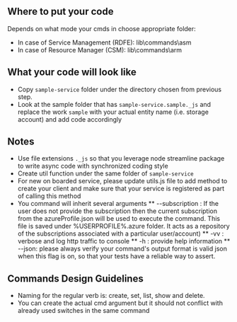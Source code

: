 ## Where to put your code
Depends on what mode your cmds in choose appropriate folder:
* In case of Service Management (RDFE): lib\commands\asm
* In case of Resource Manager (CSM): lib\commands\arm

## What your code will look like
* Copy `sample-service` folder under the directory chosen from previous step.
* Look at the sample folder that has `sample-service.sample._js` and replace the work `sample` with your actual entity name (i.e. storage account) and add code accordingly

## Notes
* Use file extensions `._js` so that you leverage node streamline package to write async code with synchronized coding style
* Create util function under the same folder of `sample-service`
* For new on boarded service, please update utils.js file to add method to create your client and make sure that your service is registered as part of calling this method
* You command will inherit several arguments
   ** --subscription : If the user does not provide the subscription then the current subscription from the azureProfile.json will be used to execute the command. This file is saved under %USERPROFILE%.azure folder. It acts as a repository of the subscriptions associated with a particular user/account)
   ** -vv : verbose and log http traffic to console
   ** -h  : provide help information
   ** --json: please always verify your command's output format is valid json when this flag is on, so that your tests have a reliable way to assert.

## Commands Design Guidelines
* Naming for the regular verb is: create, set, list, show and delete.
* You can create the actual cmd argument but it should not conflict with already used switches in the same command